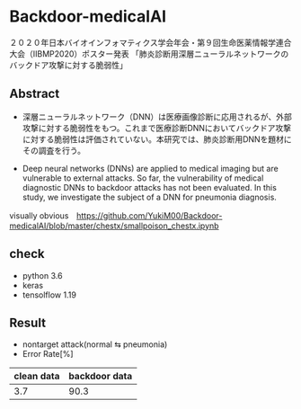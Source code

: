 # Backdoor-medicalAI
２０２０年日本バイオインフォマティクス学会年会・第９回生命医薬情報学連合大会（IIBMP2020）ポスター発表
「肺炎診断用深層ニューラルネットワークのバックドア攻撃に対する脆弱性」

## Abstract
- 深層ニューラルネットワーク（DNN）は医療画像診断に応用されるが、外部攻撃に対する脆弱性をもつ。これまで医療診断DNNにおいてバックドア攻撃に対する脆弱性は評価されていない。本研究では、肺炎診断用DNNを題材にその調査を行う。

- Deep neural networks (DNNs) are applied to medical imaging but are vulnerable to external attacks. So far, the vulnerability of medical diagnostic DNNs to backdoor attacks has not been evaluated. In this study, we investigate the subject of a DNN for pneumonia diagnosis.

visually obvious　https://github.com/YukiM00/Backdoor-medicalAI/blob/master/chestx/smallpoison_chestx.ipynb

## check
- python 3.6
- keras 
- tensolflow 1.19

## Result
- nontarget attack(normal ⇆ pneumonia)
- Error Rate[%]

|     clean data     |     backdoor data      | 
| ------------------ | ---------------------- |
|         3.7        |          90.3          |




